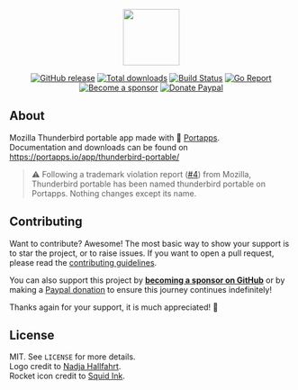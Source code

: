<p align="center"><a href="https://portapps.io/app/thunderbird-portable/" target="_blank"><img width="100" src="https://github.com/portapps/thunderbird-portable/blob/master/res/papp.png"></a></p>

<p align="center">
  <a href="https://portapps.io/app/thunderbird-portable/#download"><img src="https://img.shields.io/github/release/portapps/thunderbird-portable.svg?style=flat-square" alt="GitHub release"></a>
  <a href="https://portapps.io/app/thunderbird-portable/#download"><img src="https://img.shields.io/github/downloads/portapps/thunderbird-portable/total.svg?style=flat-square" alt="Total downloads"></a>
  <a href="https://github.com/portapps/thunderbird-portable/actions?workflow=build"><img src="https://img.shields.io/github/actions/workflow/status/portapps/thunderbird-portable/build.yml?label=build&logo=github&style=flat-square" alt="Build Status"></a>
  <a href="https://goreportcard.com/report/github.com/portapps/thunderbird-portable"><img src="https://goreportcard.com/badge/github.com/portapps/thunderbird-portable?style=flat-square" alt="Go Report"></a>
  <br /><a href="https://github.com/sponsors/crazy-max"><img src="https://img.shields.io/badge/sponsor-crazy--max-181717.svg?logo=github&style=flat-square" alt="Become a sponsor"></a>
  <a href="https://www.paypal.me/crazyws"><img src="https://img.shields.io/badge/donate-paypal-00457c.svg?logo=paypal&style=flat-square" alt="Donate Paypal"></a>
</p>

## About

Mozilla Thunderbird portable app made with 🚀 [Portapps](https://portapps.io).<br />
Documentation and downloads can be found on https://portapps.io/app/thunderbird-portable/

> :warning: Following a trademark violation report ([#4](https://github.com/portapps/thunderbird-portable/issues/4)) from Mozilla, Thunderbird portable has been named thunderbird portable on Portapps. Nothing changes except its name.

## Contributing

Want to contribute? Awesome! The most basic way to show your support is to star the project, or to raise issues. If
you want to open a pull request, please read the [contributing guidelines](https://portapps.io/doc/contribute/).

You can also support this project by [**becoming a sponsor on GitHub**](https://github.com/sponsors/crazy-max) or by
making a [Paypal donation](https://www.paypal.me/crazyws) to ensure this journey continues indefinitely!

Thanks again for your support, it is much appreciated! :pray:

## License

MIT. See `LICENSE` for more details.<br />
Logo credit to [Nadja Hallfahrt](http://blog.artcore-illustrations.de/).<br />
Rocket icon credit to [Squid Ink](http://thesquid.ink).
